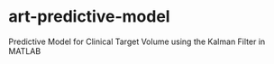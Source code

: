 # art-predictive-model
Predictive Model for Clinical Target Volume using the Kalman Filter in MATLAB
